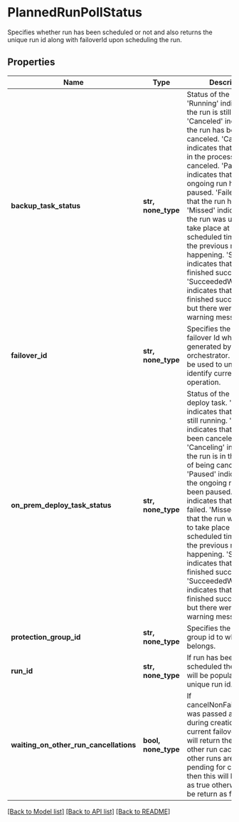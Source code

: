 # PlannedRunPollStatus

Specifies whether run has been scheduled or not and also returns the unique run id along with failoverId upon scheduling the run.

## Properties
Name | Type | Description | Notes
------------ | ------------- | ------------- | -------------
**backup_task_status** | **str, none_type** | Status of the backup job. &#39;Running&#39; indicates that the run is still running. &#39;Canceled&#39; indicates that the run has been canceled. &#39;Canceling&#39; indicates that the run is in the process of being canceled. &#39;Paused&#39; indicates that the ongoing run has been paused. &#39;Failed&#39; indicates that the run has failed. &#39;Missed&#39; indicates that the run was unable to take place at the scheduled time because the previous run was still happening. &#39;Succeeded&#39; indicates that the run has finished successfully. &#39;SucceededWithWarning&#39; indicates that the run finished successfully, but there were some warning messages. | [optional] 
**failover_id** | **str, none_type** | Specifies the unique failover Id which will be generated by orchestrator. This Id will be used to uniquely identify current failover operation. | [optional] 
**on_prem_deploy_task_status** | **str, none_type** | Status of the OnPrem deploy task. &#39;Running&#39; indicates that the run is still running. &#39;Canceled&#39; indicates that the run has been canceled. &#39;Canceling&#39; indicates that the run is in the process of being canceled. &#39;Paused&#39; indicates that the ongoing run has been paused. &#39;Failed&#39; indicates that the run has failed. &#39;Missed&#39; indicates that the run was unable to take place at the scheduled time because the previous run was still happening. &#39;Succeeded&#39; indicates that the run has finished successfully. &#39;SucceededWithWarning&#39; indicates that the run finished successfully, but there were some warning messages. | [optional] 
**protection_group_id** | **str, none_type** | Specifies the protection group id to which this run belongs. | [optional] 
**run_id** | **str, none_type** | If run has been scheduled then this field will be populated with unique run id. | [optional] 
**waiting_on_other_run_cancellations** | **bool, none_type** | If cancelNonFailoverRuns was passed as true during creation of run for current failover then this will return the status of other run cacellations. If other runs are still pending for cancellations then this will be returned as true otherwise it will be return as false. | [optional] 

[[Back to Model list]](../README.md#documentation-for-models) [[Back to API list]](../README.md#documentation-for-api-endpoints) [[Back to README]](../README.md)


